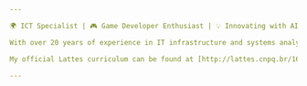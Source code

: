 ```yaml
---

🌍 ICT Specialist | 🎮 Game Developer Enthusiast | 💡 Innovating with AI and Tech | 🎓 MSc in Applied Informatics (in progress)

With over 20 years of experience in IT infrastructure and systems analysis, I specialize in supporting complex ICT environments while pursuing my passion for game development and AI. Skilled in software development, problem-solving, and contributing to innovative projects, I am focused on bridging the gap between cutting-edge tech solutions and immersive digital experiences.

My official Lattes curriculum can be found at [http://lattes.cnpq.br/1699384498490082](https://lattes.cnpq.br/1699384498490082).

---
```

